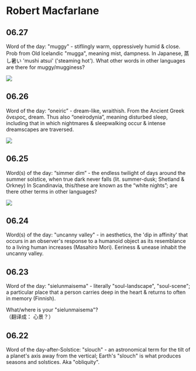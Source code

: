 
# Robert Macfarlane


## 06.27

Word of the day: "muggy" - stiflingly warm, oppressively humid & close. Prob from Old Icelandic "mugga", meaning mist, dampness. 
In Japanese, 蒸し暑い 'mushi atsui' ('steaming hot'). 
What other words in other languages are there for muggy/mugginess?

![](http://7xoc51.com1.z0.glb.clouddn.com/DgrRw5HX4AAdpXu.jpg)




## 06.26

Word of the day: “oneiric” - dream-like, wraithish. From the Ancient Greek ὄνειρος, dream. 
Thus also “oneirodynia”, meaning disturbed sleep, including that in which nightmares & sleepwalking occur & intense dreamscapes are traversed.

![](http://7xoc51.com1.z0.glb.clouddn.com/DgmIMeuVAAAheJS.jpg)


## 06.25

Word(s) of the day: “simmer dim” - the endless twilight of days around the summer solstice, when true dark never falls (lit. summer-dusk; Shetland & Orkney)
In Scandinavia, this/these are known as the “white nights”; are there other terms in other languages?

![](http://7xoc51.com1.z0.glb.clouddn.com/Dgg-j0wWsAU8BRG.jpg)




## 06.24

Word(s) of the day: "uncanny valley" - in aesthetics, the 'dip in affinity' that occurs in an observer's response to a humanoid object as its resemblance to a living human increases (Masahiro Mori). Eeriness & unease inhabit the uncanny valley. 






## 06.23



Word of the day: "sielunmaisema" - literally "soul-landscape", "soul-scene"; a particular place that a person carries deep in the heart & returns to often in memory (Finnish). 

What/where is your "sielunmaisema"?  
（翻译成： 心景？）





## 06.22

Word of the day-after-Solstice: "slouch" - an astronomical term for the tilt of a planet's axis away from the vertical; Earth's "slouch" is what produces seasons and solstices. Aka "obliquity".



